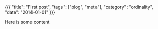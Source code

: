 {{{
  "title": "First post",
  "tags": ["blog", "meta"],
  "category": "ordinality",
  "date": "2014-01-01"
}}}

Here is some content